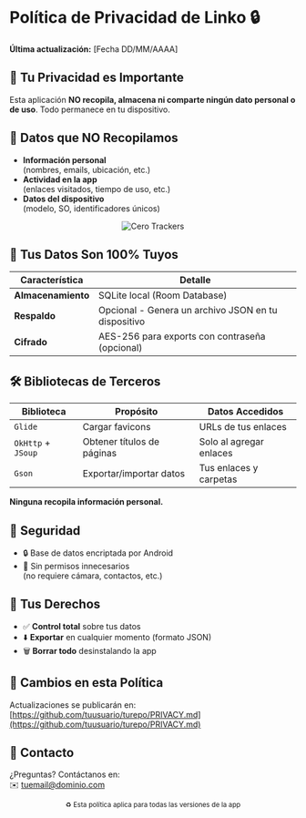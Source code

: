 # Política de Privacidad de Linko 🔒

**Última actualización:** [Fecha DD/MM/AAAA]

## 📌 Tu Privacidad es Importante  
Esta aplicación **NO recopila, almacena ni comparte ningún dato personal o de uso**. Todo permanece en tu dispositivo.

## 🚫 Datos que NO Recopilamos
- **Información personal**  
  (nombres, emails, ubicación, etc.)
- **Actividad en la app**  
  (enlaces visitados, tiempo de uso, etc.)
- **Datos del dispositivo**  
  (modelo, SO, identificadores únicos)

<div align="center">
  <img src="https://img.shields.io/badge/0%20Trackers-100%25%20Privado-brightgreen" alt="Cero Trackers">
</div>

## 💾 Tus Datos Son 100% Tuyos
| Característica | Detalle |
|----------------|---------|
| **Almacenamiento** | SQLite local (Room Database) |
| **Respaldo** | Opcional - Genera un archivo JSON en tu dispositivo |
| **Cifrado** | AES-256 para exports con contraseña (opcional) |

## 🛠️ Bibliotecas de Terceros
| Biblioteca | Propósito | Datos Accedidos |
|------------|-----------|------------------|
| `Glide` | Cargar favicons | URLs de tus enlaces |
| `OkHttp` + `JSoup` | Obtener títulos de páginas | Solo al agregar enlaces |
| `Gson` | Exportar/importar datos | Tus enlaces y carpetas |

**Ninguna recopila información personal.**

## 🔐 Seguridad
- 🔒 Base de datos encriptada por Android
- 🚫 Sin permisos innecesarios  
  (no requiere cámara, contactos, etc.)

## 📜 Tus Derechos
- ✅ **Control total** sobre tus datos
- ⬇️ **Exportar** en cualquier momento (formato JSON)
- 🗑️ **Borrar todo** desinstalando la app

## 🔄 Cambios en esta Política
Actualizaciones se publicarán en:  
[https://github.com/tuusuario/turepo/PRIVACY.md](https://github.com/tuusuario/turepo/PRIVACY.md)

## 📧 Contacto
¿Preguntas? Contáctanos en:  
✉️ [tuemail@dominio.com](mailto:zonarmrmx@gmail.com)  

<div align="center">
  <sub>♻️ Esta política aplica para todas las versiones de la app</sub>
</div>
